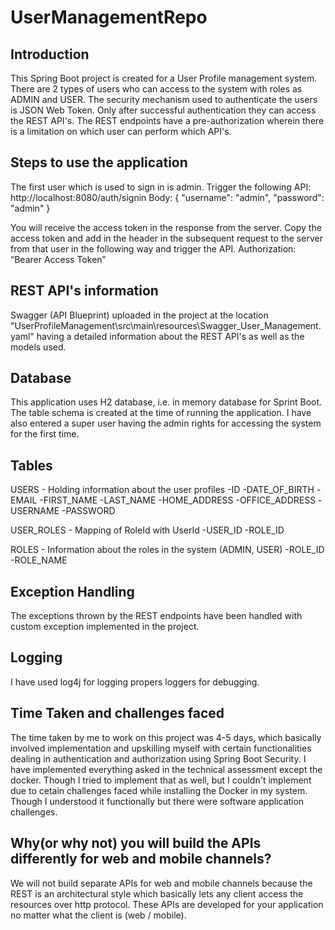 # UserManagementRepo

Introduction
-------------
This Spring Boot project is created for a User Profile management system. There are 2 types of users who can access to the system with roles as ADMIN and USER. The security mechanism used to authenticate the users is JSON Web Token. Only after successful authentication they can access the REST API's. The REST endpoints have a pre-authorization wherein there is a limitation on which user can perform which API's. 

Steps to use the application
-----------------------------
The first user which is used to sign in is admin. Trigger the following API:
http://localhost:8080/auth/signin
Body: 
{
	"username": "admin",
	"password": "admin"
}

You will receive the access token in the response from the server. Copy the access token and add in the header in the subsequent request to the server from that user in the following way and trigger the API.
Authorization: “Bearer Access Token”


REST API's information
-----------------------
Swagger (API Blueprint) uploaded in the project at the location "UserProfileManagement\src\main\resources\Swagger_User_Management.yaml" having a detailed information about the REST API's as well as the models used.


Database
---------
This application uses H2 database, i.e. in memory database for Sprint Boot. The table schema is created at the time of running the application. I have also entered a super user having the admin rights for accessing the system for the first time. 

Tables
-------
USERS - Holding information about the user profiles
	-ID
	-DATE_OF_BIRTH
	-EMAIL
	-FIRST_NAME
	-LAST_NAME
	-HOME_ADDRESS
	-OFFICE_ADDRESS
	-USERNAME
	-PASSWORD
	
USER_ROLES - Mapping of RoleId with UserId
	-USER_ID
	-ROLE_ID
	
ROLES - Information about the roles in the system (ADMIN, USER)
	-ROLE_ID
	-ROLE_NAME
	
	
Exception Handling
-------------------
The exceptions thrown by the REST endpoints have been handled with custom exception implemented in the project.

Logging
----------
I have used log4j for logging propers loggers for debugging.

Time Taken and challenges faced
--------------------------------
The time taken by me to work on this project was 4-5 days, which basically involved implementation and upskilling myself with certain functionalities dealing in authentication and authorization using Spring Boot Security. I have implemented everything asked in the technical assessment except the docker. Though I tried to implement that as well, but I couldn't implement due to cetain challenges faced while installing the Docker in my system. Though I understood it functionally but there were software application challenges.


Why(or why not) you will build the APIs differently for web and mobile channels?
-----------------------------------------------------------------------------------
We will not build separate APIs for web and mobile channels because the REST is an architectural style which basically lets any client access the resources over http protocol. These APIs are developed for your application no matter what the client is (web / mobile).
